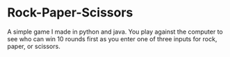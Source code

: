 # Rock-Paper-Scissors
A simple game I made in python and java. You play against the computer to see who can win 10 rounds first as you enter one of three inputs for rock, paper, or scissors.

